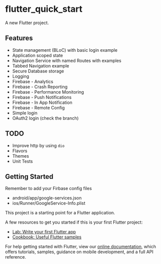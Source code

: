 # flutter_quick_start

A new Flutter project.


## Features
- State management (BLoC) with basic login example
- Application scoped state
- Navigation Service with named Routes with examples
- Tabbed Navigation example
- Secure Database storage
- Logging
- Firebase - Analytics
- Firebase - Crash Reporting
- Firebase - Performance Monitoring
- Firebase - Push Notifications
- Firebase - In App Notification
- Firebase - Remote Config
- Simple login
- OAuth2 login (check the branch)

## TODO
- Improve http by using `dio`
- Flavors
- Themes
- Unit Tests


## Getting Started

Remember to add your Firbase config files
- android/app/google-services.json
- ios/Runner/GoogleService-Info.plist

This project is a starting point for a Flutter application.

A few resources to get you started if this is your first Flutter project:

- [Lab: Write your first Flutter app](https://flutter.dev/docs/get-started/codelab)
- [Cookbook: Useful Flutter samples](https://flutter.dev/docs/cookbook)

For help getting started with Flutter, view our
[online documentation](https://flutter.dev/docs), which offers tutorials,
samples, guidance on mobile development, and a full API reference.
